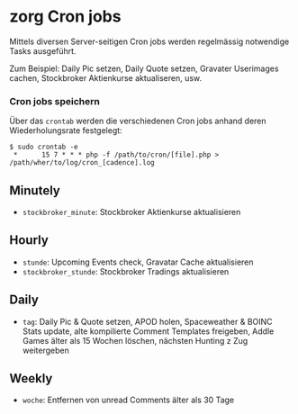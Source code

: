 # zorg Cron jobs
Mittels diversen Server-seitigen Cron jobs werden regelmässig notwendige Tasks ausgeführt.

Zum Beispiel: Daily Pic setzen, Daily Quote setzen, Gravater Userimages cachen, Stockbroker Aktienkurse aktualiseren, usw.

### Cron jobs speichern
Über das `crontab` werden die verschiedenen Cron jobs anhand deren Wiederholungsrate festgelegt:

```
$ sudo crontab -e
 *      15 7 * * * php -f /path/to/cron/[file].php > /path/wher/to/log/cron_[cadence].log
```

## Minutely
- `stockbroker_minute`: Stockbroker Aktienkurse aktualisieren

## Hourly
- `stunde`: Upcoming Events check, Gravatar Cache aktualisieren
- `stockbroker_stunde`: Stockbroker Tradings aktualisieren

## Daily
- `tag`: Daily Pic & Quote setzen, APOD holen, Spaceweather & BOINC Stats update, alte kompilierte Comment Templates freigeben, Addle Games älter als 15 Wochen löschen, nächsten Hunting z Zug weitergeben

## Weekly
- `woche`: Entfernen von unread Comments älter als 30 Tage
